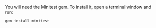 You will need the Minitest gem. To install it, open a
terminal window and run:

    gem install minitest

